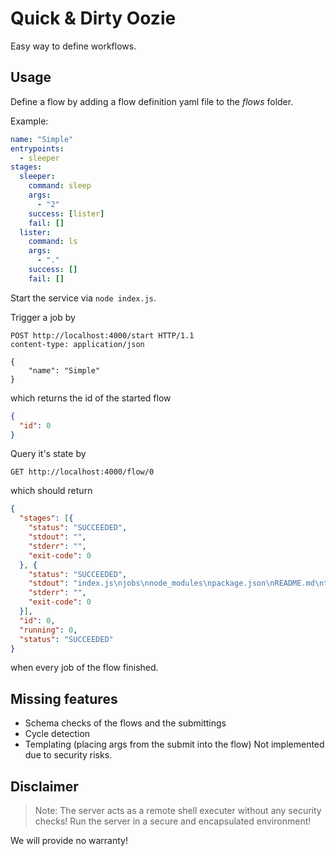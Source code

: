# Quick & Dirty Oozie

Easy way to define workflows.

## Usage

Define a flow by adding a flow definition yaml file to the *flows* folder.

Example:

```yaml
name: "Simple"
entrypoints:
  - sleeper
stages:
  sleeper:
    command: sleep
    args:
      - "2"
    success: [lister]
    fail: []
  lister:
    command: ls
    args:
      - "."
    success: []
    fail: []
```

Start the service via `node index.js`.

Trigger a job by

```http
POST http://localhost:4000/start HTTP/1.1
content-type: application/json

{
    "name": "Simple"
}
```

which returns the id of the started flow

```json
{
  "id": 0
}
```

Query it's state by

```http
GET http://localhost:4000/flow/0
```

which should return

```json
{
  "stages": [{
    "status": "SUCCEEDED",
    "stdout": "",
    "stderr": "",
    "exit-code": 0
  }, {
    "status": "SUCCEEDED",
    "stdout": "index.js\njobs\nnode_modules\npackage.json\nREADME.md\ntest.http\nyarn.lock\n",
    "stderr": "",
    "exit-code": 0
  }],
  "id": 0,
  "running": 0,
  "status": "SUCCEEDED"
}
```

when every job of the flow finished.

## Missing features

* Schema checks of the flows and the submittings
* Cycle detection
* Templating (placing args from the submit into the flow) Not implemented due to security risks.

## Disclaimer

> Note: The server acts as a remote shell executer without any security checks!
> Run the server in a secure and encapsulated environment!

We will provide no warranty!